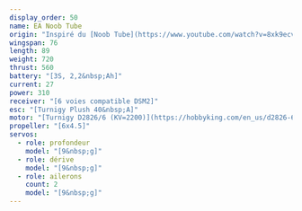 ```yaml
---
display_order: 50
name: EA Noob Tube
origin: "Inspiré du [Noob Tube](https://www.youtube.com/watch?v=8xk9ecvgkU0) de Experimental Airlines mais avec une aile plus large."
wingspan: 76
length: 89
weight: 720
thrust: 560
battery: "[3S, 2,2&nbsp;Ah]"
current: 27
power: 310
receiver: "[6 voies compatible DSM2]"
esc: "[Turnigy Plush 40&nbsp;A]"
motor: "[Turnigy D2826/6 (KV=2200)](https://hobbyking.com/en_us/d2826-6-2200kv-outrunner-motor.html)"
propeller: "[6x4.5]"
servos:
  - role: profondeur
    model: "[9&nbsp;g]"
  - role: dérive
    model: "[9&nbsp;g]"
  - role: ailerons
    count: 2
    model: "[9&nbsp;g]"
---
```


